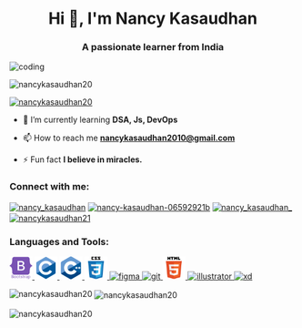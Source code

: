 <h1 align="center">Hi 👋, I'm Nancy Kasaudhan</h1>
<h3 align="center">A passionate learner from India</h3>
<img src="https://cdn.dribbble.com/users/6051/screenshots/13935178/pitch_invites_01.png?compress=1&resize=400x300" alt="coding">

<p align="left"> <img src="https://komarev.com/ghpvc/?username=nancykasaudhan20&label=Profile%20views&color=0e75b6&style=flat" alt="nancykasaudhan20" /> </p>

<p align="left"> <a href="https://github.com/ryo-ma/github-profile-trophy"><img src="https://github-profile-trophy.vercel.app/?username=nancykasaudhan20" alt="nancykasaudhan20" /></a> </p>

- 🌱 I’m currently learning **DSA, Js, DevOps**

- 📫 How to reach me **nancykasaudhan2010@gmail.com**

- ⚡ Fun fact **I believe in miracles.**

<h3 align="left">Connect with me:</h3>
<p align="left">
<a href="https://twitter.com/nancy_kasaudhan" target="blank"><img align="center" src="https://raw.githubusercontent.com/rahuldkjain/github-profile-readme-generator/master/src/images/icons/Social/twitter.svg" alt="nancy_kasaudhan" height="30" width="40" /></a>
<a href="https://linkedin.com/in/nancy-kasaudhan-06592921b" target="blank"><img align="center" src="https://raw.githubusercontent.com/rahuldkjain/github-profile-readme-generator/master/src/images/icons/Social/linked-in-alt.svg" alt="nancy-kasaudhan-06592921b" height="30" width="40" /></a>
<a href="https://instagram.com/nancy_kasaudhan_" target="blank"><img align="center" src="https://raw.githubusercontent.com/rahuldkjain/github-profile-readme-generator/master/src/images/icons/Social/instagram.svg" alt="nancy_kasaudhan_" height="30" width="40" /></a>
<a href="https://www.hackerrank.com/nancykasaudhan21" target="blank"><img align="center" src="https://raw.githubusercontent.com/rahuldkjain/github-profile-readme-generator/master/src/images/icons/Social/hackerrank.svg" alt="nancykasaudhan21" height="30" width="40" /></a>
</p>

<h3 align="left">Languages and Tools:</h3>
<p align="left"> <a href="https://getbootstrap.com" target="_blank" rel="noreferrer"> <img src="https://raw.githubusercontent.com/devicons/devicon/master/icons/bootstrap/bootstrap-plain-wordmark.svg" alt="bootstrap" width="40" height="40"/> </a> <a href="https://www.cprogramming.com/" target="_blank" rel="noreferrer"> <img src="https://raw.githubusercontent.com/devicons/devicon/master/icons/c/c-original.svg" alt="c" width="40" height="40"/> </a> <a href="https://www.w3schools.com/cpp/" target="_blank" rel="noreferrer"> <img src="https://raw.githubusercontent.com/devicons/devicon/master/icons/cplusplus/cplusplus-original.svg" alt="cplusplus" width="40" height="40"/> </a> <a href="https://www.w3schools.com/css/" target="_blank" rel="noreferrer"> <img src="https://raw.githubusercontent.com/devicons/devicon/master/icons/css3/css3-original-wordmark.svg" alt="css3" width="40" height="40"/> </a> <a href="https://www.figma.com/" target="_blank" rel="noreferrer"> <img src="https://www.vectorlogo.zone/logos/figma/figma-icon.svg" alt="figma" width="40" height="40"/> </a> <a href="https://git-scm.com/" target="_blank" rel="noreferrer"> <img src="https://www.vectorlogo.zone/logos/git-scm/git-scm-icon.svg" alt="git" width="40" height="40"/> </a> <a href="https://www.w3.org/html/" target="_blank" rel="noreferrer"> <img src="https://raw.githubusercontent.com/devicons/devicon/master/icons/html5/html5-original-wordmark.svg" alt="html5" width="40" height="40"/> </a> <a href="https://www.adobe.com/in/products/illustrator.html" target="_blank" rel="noreferrer"> <img src="https://www.vectorlogo.zone/logos/adobe_illustrator/adobe_illustrator-icon.svg" alt="illustrator" width="40" height="40"/> </a> <a href="https://www.adobe.com/products/xd.html" target="_blank" rel="noreferrer"> <img src="https://cdn.worldvectorlogo.com/logos/adobe-xd.svg" alt="xd" width="40" height="40"/> </a> </p>

<p><img align="left" src="https://github-readme-stats.vercel.app/api/top-langs?username=nancykasaudhan20&show_icons=true&locale=en&layout=compact" alt="nancykasaudhan20" /></p>

<p>&nbsp;<img align="center" src="https://github-readme-stats.vercel.app/api?username=nancykasaudhan20&show_icons=true&locale=en" alt="nancykasaudhan20" /></p>

<p><img align="center" src="https://github-readme-streak-stats.herokuapp.com/?user=nancykasaudhan20&" alt="nancykasaudhan20" /></p>

